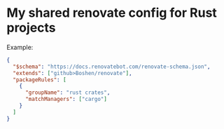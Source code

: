 # My shared renovate config for Rust projects

Example:

```json
{
  "$schema": "https://docs.renovatebot.com/renovate-schema.json",
  "extends": ["github>Boshen/renovate"],
  "packageRules": [
    {
      "groupName": "rust crates",
      "matchManagers": ["cargo"]
    }
  ]
}
```
